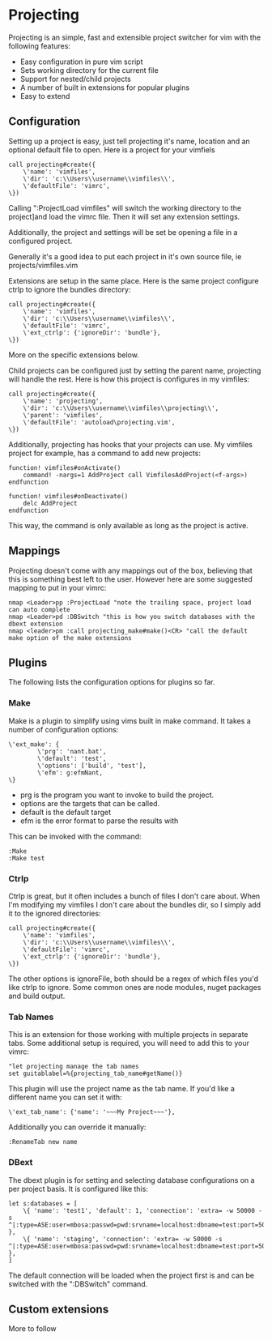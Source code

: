 # Projecting

Projecting is an simple, fast and extensible project switcher for vim with the following features:


* Easy configuration in pure vim script
* Sets working directory for the current file
* Support for nested/child projects
* A number of built in extensions for popular plugins
* Easy to extend


## Configuration

Setting up a project is easy,
just tell projecting it's name, location and an optional default file to open.
Here is a project for your vimfiels


```vim
call projecting#create({
	\'name': 'vimfiles',
	\'dir': 'c:\\Users\\username\\vimfiles\\',
	\'defaultFile': 'vimrc',
\})
```

Calling ":ProjectLoad vimfiles" will switch the working directory to the project]and load the vimrc file.
Then it will set any extension settings.

Additionally, the project and settings will be set be opening a file in a configured project.

Generally it's a good idea to put each project in it's own source file, ie projects/vimfiles.vim

Extensions are setup in the same place.
Here is the same project configure ctrlp to ignore the bundles directory:

```vim
call projecting#create({
	\'name': 'vimfiles',
	\'dir': 'c:\\Users\\username\\vimfiles\\',
	\'defaultFile': 'vimrc',
	\'ext_ctrlp': {'ignoreDir': 'bundle'},
\})
```
More on the specific extensions below.

Child projects can be configured just by setting the parent name, projecting will handle the rest.
Here is how this project is configures in my vimfiles:

```vim
call projecting#create({
	\'name': 'projecting',
	\'dir': 'c:\\Users\\username\\vimfiles\\projecting\\',
	\'parent': 'vimfiles',
	\'defaultFile': 'autoload\projecting.vim',
\})
```

Additionally, projecting has hooks that your projects can use.
My vimfiles project for example, has a command to add new projects:

```vim
function! vimfiles#onActivate()
	command! -nargs=1 AddProject call VimfilesAddProject(<f-args>)
endfunction

function! vimfiles#onDeactivate()
	delc AddProject
endfunction
```

This way, the command is only available as long as the project is active.



## Mappings

Projecting doesn't come with any mappings out of the box, believing that this is something best left to the user.
However here are some suggested mapping to put in your vimrc:

```vim
nmap <Leader>pp :ProjectLoad "note the trailing space, project load can auto complete
nmap <Leader>pd :DBSwitch "this is how you switch databases with the dbext extension
nmap <leader>pm :call projecting_make#make()<CR> "call the default make option of the make extensions
```

## Plugins

The following lists the configuration options for plugins so far.

### Make

Make is a plugin to simplify using vims built in make command.
It takes a number of configuration options:

```vim
\'ext_make': {
		\'prg': 'nant.bat',
		\'default': 'test',
		\'options': ['build', 'test'],
		\'efm': g:efmNant,
\}
```

* prg is the program you want to invoke to build the project.
* options are the targets that can be called.
* default is the default target
* efm is the error format to parse the results with

This can be invoked with the command:

```vim
:Make
:Make test
```


### Ctrlp

Ctrlp is great, but it often includes a bunch of files I don't care about.
When I'm modifying my vimfiles I don't care about the bundles dir, so I simply add it to the ignored directories:

```vim
call projecting#create({
	\'name': 'vimfiles',
	\'dir': 'c:\\Users\\username\\vimfiles\\',
	\'defaultFile': 'vimrc',
	\'ext_ctrlp': {'ignoreDir': 'bundle'},
\})
```

The other options is ignoreFile, both should be a regex of which files you'd like ctrlp to ignore.
Some common ones are node modules, nuget packages and build output.


### Tab Names

This is an extension for those working with multiple projects in separate tabs.
Some additional setup is required, you will need to add this to your vimrc:

```vim
"let projecting manage the tab names
set guitablabel=%{projecting_tab_name#getName()}
```

This plugin will use the project name as the tab name.
If you'd like a different name you can set it with:

```vim
\'ext_tab_name': {'name': '~~~My Project~~~'},
```

Additionally you can override it manually:

```vim
:RenameTab new name
```


### DBext

The dbext plugin is for setting and selecting database configurations on a per project basis.
It is configured like this:

```vim
let s:databases = [
	\{ 'name': 'test1', 'default': 1, 'connection': 'extra= -w 50000 -s ^|:type=ASE:user=mbosa:passwd=pwd:srvname=localhost:dbname=test:port=5000' },
	\{ 'name': 'staging', 'connection': 'extra= -w 50000 -s ^|:type=ASE:user=mbosa:passwd=pwd:srvname=localhost:dbname=test:port=5000' },
]
```

The default connection will be loaded when the project first is and can be switched with the ":DBSwitch" command.


## Custom extensions

More to follow

